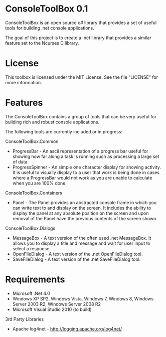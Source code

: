 ConsoleToolBox 0.1
==================

ConsoleToolBox is an open source c# library that provides a set of useful 
tools for building .net console applications.

The goal of this project is to create a .net library that provides a similar
feature set to the Ncurses C library. 

License
=======

This toolbox is licensed under the MIT License. See the file "LICENSE" 
for more information.

Features
========

The ConsoleToolBox contains a group of tools that can be very useful for 
building rich and robust console applications.

The following tools are currently included or in progress:

ConsoleToolBox.Common
 * ProgressBar - An ascii representation of a progress bar useful for showing
                 how far along a task is running such as processing a large
                 set of data.
 * ProgressSpinner - An simple one character display for showing activity. It 
                     is useful to visually display to a user that work is 
                     being done in cases where a ProgressBar would not work 
                     as you are unable to calculate when you are 100% done.

ConsoleToolBox.Containers
 * Panel - The Panel provides an abstracted console frame in which you can 
           write text to and display on the screen. It includes the ability 
           to display the panel at any absolute position on the screen and 
           upon removal of the Panel have the previous contents of the 
           screen shown.
 
ConsoleToolBox.Dialogs
 * MessageBox - A text version of the often used .net MessageBox. It allows 
                you to display a title and message and wait for user input 
                to select a response.
 * OpenFileDialog - A text version of the .net OpenFileDialog tool.
 * SaveFileDialog - A text version of the .net SaveFileDialog tool.
 
Requirements
============
 
 * Microsoft .Net 4.0 
 * Windows XP SP2, Windows Vista, Windows 7, Windows 8, Windows Server 2003 R2, Windows Server 2008 R2
 * Microsoft Visual Studio 2010 (to build)
 
 3rd Party Libraries
 
 * Apache log4net - http://logging.apache.org/log4net/
 
 
 
 
